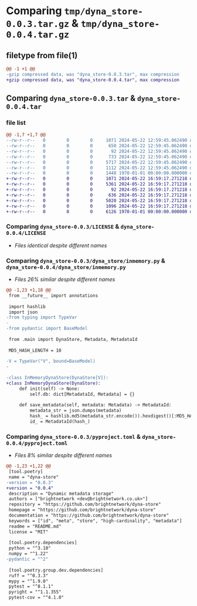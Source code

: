 # Comparing `tmp/dyna_store-0.0.3.tar.gz` & `tmp/dyna_store-0.0.4.tar.gz`

## filetype from file(1)

```diff
@@ -1 +1 @@
-gzip compressed data, was "dyna_store-0.0.3.tar", max compression
+gzip compressed data, was "dyna_store-0.0.4.tar", max compression
```

## Comparing `dyna_store-0.0.3.tar` & `dyna_store-0.0.4.tar`

### file list

```diff
@@ -1,7 +1,7 @@
--rw-r--r--   0        0        0     1071 2024-05-22 12:59:45.062490 dyna_store-0.0.3/LICENSE
--rw-r--r--   0        0        0      650 2024-05-22 12:59:45.062490 dyna_store-0.0.3/README.md
--rw-r--r--   0        0        0       92 2024-05-22 12:59:45.062490 dyna_store-0.0.3/dyna_store/__init__.py
--rw-r--r--   0        0        0      733 2024-05-22 12:59:45.062490 dyna_store-0.0.3/dyna_store/inmemory.py
--rw-r--r--   0        0        0     5717 2024-05-22 12:59:45.062490 dyna_store-0.0.3/dyna_store/main.py
--rw-r--r--   0        0        0     1112 2024-05-22 12:59:45.062490 dyna_store-0.0.3/pyproject.toml
--rw-r--r--   0        0        0     1448 1970-01-01 00:00:00.000000 dyna_store-0.0.3/PKG-INFO
+-rw-r--r--   0        0        0     1071 2024-05-22 16:59:17.271218 dyna_store-0.0.4/LICENSE
+-rw-r--r--   0        0        0     5361 2024-05-22 16:59:17.271218 dyna_store-0.0.4/README.md
+-rw-r--r--   0        0        0       92 2024-05-22 16:59:17.271218 dyna_store-0.0.4/dyna_store/__init__.py
+-rw-r--r--   0        0        0      636 2024-05-22 16:59:17.271218 dyna_store-0.0.4/dyna_store/inmemory.py
+-rw-r--r--   0        0        0     5020 2024-05-22 16:59:17.271218 dyna_store-0.0.4/dyna_store/main.py
+-rw-r--r--   0        0        0     1096 2024-05-22 16:59:17.271218 dyna_store-0.0.4/pyproject.toml
+-rw-r--r--   0        0        0     6126 1970-01-01 00:00:00.000000 dyna_store-0.0.4/PKG-INFO
```

### Comparing `dyna_store-0.0.3/LICENSE` & `dyna_store-0.0.4/LICENSE`

 * *Files identical despite different names*

### Comparing `dyna_store-0.0.3/dyna_store/inmemory.py` & `dyna_store-0.0.4/dyna_store/inmemory.py`

 * *Files 26% similar despite different names*

```diff
@@ -1,23 +1,18 @@
 from __future__ import annotations
 
 import hashlib
 import json
-from typing import TypeVar
-
-from pydantic import BaseModel
 
 from .main import DynaStore, Metadata, MetadataId
 
 MD5_HASH_LENGTH = 10
 
-V = TypeVar("V", bound=BaseModel)
-
 
-class InMemoryDynaStore(DynaStore[V]):
+class InMemoryDynaStore(DynaStore):
     def init(self) -> None:
         self.db: dict[MetadataId, Metadata] = {}
 
     def save_metadata(self, metadata: Metadata) -> MetadataId:
         metadata_str = json.dumps(metadata)
         hash_ = hashlib.md5(metadata_str.encode()).hexdigest()[:MD5_HASH_LENGTH]  # noqa: S324
         id_ = MetadataId(hash_)
```

### Comparing `dyna_store-0.0.3/pyproject.toml` & `dyna_store-0.0.4/pyproject.toml`

 * *Files 8% similar despite different names*

```diff
@@ -1,23 +1,22 @@
 [tool.poetry]
 name = "dyna-store"
-version = "0.0.3"
+version = "0.0.4"
 description = "Dynamic metadata storage"
 authors = ["brightnetwork <dev@brightnetwork.co.uk>"]
 repository = "https://github.com/brightnetwork/dyna-store"
 homepage = "https://github.com/brightnetwork/dyna-store"
 documentation = "https://github.com/brightnetwork/dyna-store"
 keywords = ["id", "meta", "store", "high-cardinality", "metadata"]
 readme = "README.md"
 license = "MIT"
 
 [tool.poetry.dependencies]
 python = "^3.10"
 numpy = "^1.22"
-pydantic = "^2"
 
 [tool.poetry.group.dev.dependencies]
 ruff = "^0.3.3"
 mypy = "^1.9.0"
 pytest = "^8.1.1"
 pyright = "^1.1.355"
 pytest-cov = "^4.1.0"
```

